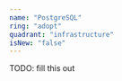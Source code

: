 ```yaml
---
name: "PostgreSQL"
ring: "adopt"
quadrant: "infrastructure"
isNew: "false"
---
```


TODO: fill this out
